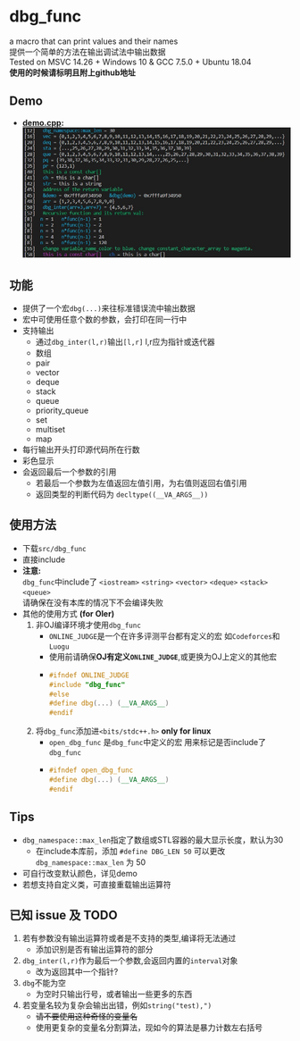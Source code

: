 # dbg_func
a macro that can print values and their names  
提供一个简单的方法在输出调试法中输出数据  
Tested on MSVC 14.26 + Windows 10 & GCC 7.5.0 + Ubuntu 18.04  
**使用的时候请标明且附上github地址**

## Demo
* **[demo.cpp](src/demo.cpp):**
    ![demo_pic](pic/demo_pic.jpg)

## 功能
* 提供了一个宏`dbg(...)`来往标准错误流中输出数据  
* 宏中可使用任意个数的参数，会打印在同一行中
* 支持输出
    + 通过`dbg_inter(l,r)`输出`[l,r]` l,r应为指针或迭代器
    + 数组
    + pair 
    + vector
    + deque
    + stack
    + queue
    + priority_queue
    + set
    + multiset
    + map
* 每行输出开头打印源代码所在行数
* 彩色显示 
* 会返回最后一个参数的引用
    + 若最后一个参数为左值返回左值引用，为右值则返回右值引用
    + 返回类型的判断代码为 `decltype((__VA_ARGS__))`


## 使用方法
* 下载`src/dbg_func`
* 直接include
* **注意:**  
`dbg_func`中include了 `<iostream>` `<string>` `<vector>` `<deque>` `<stack>` `<queue>`  
请确保在没有本库的情况下不会编译失败
* 其他的使用方式 **(for OIer)**
    1. 非OJ编译环境才使用`dbg_func`
        + `ONLINE_JUDGE`是一个在许多评测平台都有定义的宏 如`Codeforces`和`Luogu`
        + 使用前请确保**OJ有定义`ONLINE_JUDGE`**,或更换为OJ上定义的其他宏
        +   ```cpp
            #ifndef ONLINE_JUDGE
            #include "dbg_func"
            #else 
            #define dbg(...) (__VA_ARGS__)
            #endif
            ```
    2. 将`dbg_func`添加进`<bits/stdc++.h>` **only for linux**
        + `open_dbg_func` 是`dbg_func`中定义的宏 用来标记是否include了`dbg_func`
        +   ```cpp
            #ifndef open_dbg_func
            #define dbg(...) (__VA_ARGS__)
            #endif
            ```

## Tips
* `dbg_namespace::max_len`指定了数组或STL容器的最大显示长度，默认为30
    + 在include本库前，添加 `#define DBG_LEN 50` 可以更改 `dbg_namespace::max_len` 为 50
* 可自行改变默认颜色，详见demo
* 若想支持自定义类，可直接重载输出运算符

## 已知 issue 及 TODO
1. 若有参数没有输出运算符或者是不支持的类型,编译将无法通过
    - 添加识别是否有输出运算符的部分
2. `dbg_inter(l,r)`作为最后一个参数,会返回内置的`interval`对象
    - 改为返回其中一个指针?
3. `dbg`不能为空
    - 为空时只输出行号，或者输出一些更多的东西
4. 若变量名较为复杂会输出出错，例如`string("test),")`
    - ~~请不要使用这种奇怪的变量名~~
    - 使用更复杂的变量名分割算法，现如今的算法是暴力计数左右括号